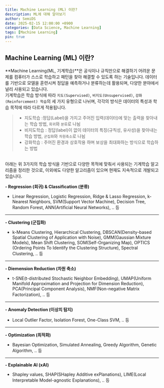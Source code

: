 ```yaml
---
title: Machine Learning (ML) 이란?
description: ML에 대해 알아보기
author: SemiDS
date: 2025-02-15 12:00:00 +0900
categories: [Data Science, Machine Learning]
tags: [Machine Learning]
pin: true
---
```


## Machine Learning (ML) 이란?
**Machine Learning(ML, 기계학습)**은 공식이나 규칙만으로 해결하기 어려운 문제를 컴퓨터가 스스로 학습하고 패턴을 찾아 해결할 수 있도록 하는 기술입니다. 데이터를 기반으로 모델을 훈련시켜 정답을 예측하거나 분류하는데 활용되며, 다양한 분야에서 널리 사용되고 있습니다.  
기계학습은 학습 방식에 따라 `지도(Supervised)`, `비지도(Unsupervised)`, `강화(Reinforcement) 학습`의 세 가지 유형으로 나뉘며, 각각의 방식은 데이터의 특성과 학습 목적에 따라 다르게 적용됩니다.

>- 지도학습 :정답(Label)을 가지고 주어진 입력(데이터)에 맞는 출력을 찾아내는 학습 방법, `회귀`와 `분류`로 나뉨
>- 비지도학습 : 정답(label)이 없이 데이터의 특징(규칙성, 유사성)을 찾아내는 학습 방법, `군집화`와 `차원축소`로 나뉨
>- 강화학습 : 주어진 환경과 상호작용 하며 보상을 최대화하는 방식으로 학습하는 방법

<br>
아래는 위 3가지의 학습 방식을 기반으로 다양한 목적에 맞춰서 사용되는 기계학습 알고리즘을 정리한 것으로, 이외에도 다양한 알고리즘이 있으며 현재도 지속적으로 개발되고 있습니다.

**\- Regression (회귀) & Classification (분류)**
- Linear Regression, Logistic Regression, Ridge & Lasso Regression, k-Nearest Neighbors, SVM(Support Vector Machine), Decision Tree, Random Forest, ANN(Artificial Neural Networks), .. 등

***

**\- Clustering (군집화)**
- k-Means Clustering, Hierarchical Clustering, DBSCAN(Density-based Spatial Clustering of Application with Noise), GMM(Gaussian Mixture Models), Mean Shift Clustering, SOM(Self-Organizing Map), OPTICS (Ordering Points To Identify the Clustering Structure), Spectral Clustering, .. 등

***

**\- Diemension Reduction (차원 축소)**
- t-SNE(t-distributed Stochastic Neighbor Embedding), UMAP(Uniform Manifold Approximation and Projection for Dimension Reduction), PCA(Principal Component Analysis), NMF(Non-negative Matrix Factorization), .. 등

***

**\- Anomaly Detection (이상치 탐지)**
- Local Outlier Factor, Isolation Forest, One-Class SVM, .. 등

***

**\- Optimization (최적화)**
- Bayesian Optimization, Simulated Annealing, Greedy Algorithm, Genetic Algorithm, .. 등

***

**\- Explainable AI (xAI)**
- Shapley values, SHAP(SHapley Additive exPlanations), LIME(Local Interpretable Model-agnostic Explanations), .. 등



